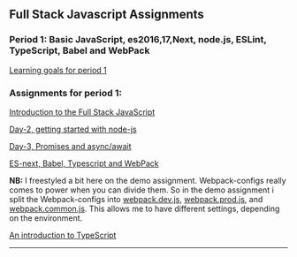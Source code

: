 ## Full Stack Javascript Assignments

### Period 1: Basic JavaScript, es2016,17,Next, node.js, ESLint, TypeScript, Babel and WebPack

[Learning goals for period 1](https://docs.google.com/document/d/1FOsHfH0r5-f24u6TXAmfh1M4QvEgU3wAHyEWwhdSHlw/)

### Assignments for period 1:

[Introduction to the Full Stack JavaScript](https://github.com/dublo144/fsjs-assignments/tree/master/period_01/01_Intro_To_FSJS)

[Day-2, getting started with node-js
](https://github.com/dublo144/fsjs-assignments/tree/master/period_01/02_Getting-started-with-node)

[Day-3, Promises and async/await](https://github.com/dublo144/fsjs-assignments/tree/master/period_01/03_Promises_Async)

[ES-next, Babel, Typescript and WebPack](https://github.com/dublo144/fsjs-assignments/tree/master/period_01/04_webpack_babel)

**NB:** I freestyled a bit here on the demo assignment. Webpack-configs really comes to power when you can divide them. So in the demo assignment i split the Webpack-configs into [webpack.dev.js](https://github.com/dublo144/fsjs-assignments/blob/master/period_01/04_webpack_babel/webpack-demo/webpack.dev.js), [webpack.prod.js](https://github.com/dublo144/fsjs-assignments/blob/master/period_01/04_webpack_babel/webpack-demo/webpack.prod.js), and [webpack.common.js](https://github.com/dublo144/fsjs-assignments/blob/master/period_01/04_webpack_babel/webpack-demo/webpack.common.js). This allows me to have different settings, depending on the environment.

[An introduction to TypeScript](https://github.com/dublo144/fsjs-assignments/tree/master/period_01/05_typescript/exercises)

---
